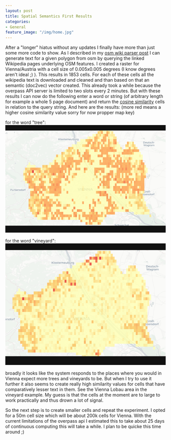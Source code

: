 ```yaml
---
layout: post
title: Spatial Semantics First Results
categories:
- General
feature_image: "/img/home.jpg"
---
```


After a "longer" hiatus without any updates I finally have more than just some more code to show. As I described in my [osm wiki parser post](/general/2021/02/07/osm_wiki_parser/) I can generate text for a given polygon from osm by querying the linked Wikipedia pages underlying OSM features. I created a raster for Vienna/Austria with a cell size of 0.005x0.005 degrees (I know degrees aren't ideal ;) ). This results in 1853 cells. For each of these cells all the wikipedia text is downloaded and cleaned and than based on that an semantic (doc2vec) vector created. This already took a while because the overpass API server is limited to two slots every 2 minutes. But with these results I can now do the following enter a word or string (of arbitrary length for example a whole 5 page document) and return the [cosine similarity](https://en.wikipedia.org/wiki/Cosine_similarity) cells in relation to the query string. And here are the results:
(more red means a higher cosine similarity value sorry for now propper map key)


for the word "tree":
![tree](/img/spatial_semantics/tree.PNG)


for the word "vineyard":
![vineyard](/img/spatial_semantics/vineyard.PNG)


broadly it looks like the system responds to the places where you would in Vienna expect more trees and vineyards to be. But when I try to use it further it also seems to create really high similarity values for cells that have comparatively lesser text in them. See the Vienna Lobau area in the vineyard example. My guess is that the cells at the moment are to large to work practically and thus drown a lot of signal.

So the next step is to create smaller cells and repeat the experiment. I opted for a 50m cell size which will be about 200k cells for Vienna. With the current limitations of the overpass api I estimated this to take about 25 days of continuous computing this will take a while. I plan to be quicke this time around ;) 
